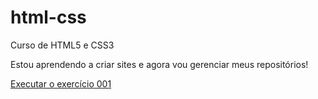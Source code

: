 # html-css
 Curso de HTML5 e CSS3

Estou aprendendo a criar sites e agora vou gerenciar meus repositórios!

<a href="https://isabellaluzia.github.io/html-css/exercicios/ex001/index.html">Executar o exercício 001</a>